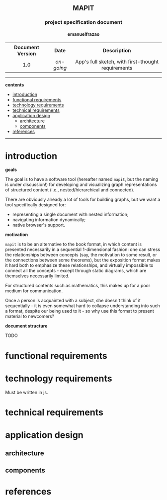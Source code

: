<div style="text-align: center;">
    <h2>MAPIT</h2>
    <h3>project specification document</h3>
    <h4>emanuelfrazao</h4>
</div>
<table style="margin-left: auto margin-right: auto;">
  <tr>
    <th style="text-align: center">Document Version</th>
    <th style="text-align: center">Date</th>
    <th style="text-align: center">Description</th>
  </tr>
  <tr>
    <td style="text-align: center">1.0</td>
    <td style="text-align: center"><em>on-going</em></td>
    <td style="text-align: center">App's full sketch, with first-thought requirements</td>
  </tr>
</table>


---
**contents**
- [introduction](#introduction)
- [functional requirements](#functional-requirements)
- [technology requirements](#technology-requirements)
- [technical requirements](#technical-requirements)
- [application design](#application-design)
  - [architecture](#architecture)
  - [components](#components)
- [references](#references)

---

# introduction

**goals**

The goal is to have a software tool (hereafter named `mapit`, but the naming is under discussion!) for developing and visualizing graph representations of structured content (i.e., nested/hierarchical and connected).

There are obviously already a lot of tools for building graphs, but we want a tool specifically designed for:
* representing a single document with nested information;
* navigating information dynamically;
* native browser's support.

**motivation**

`mapit` is to be an alternative to the book format, in which content is presented necessarily in a sequential 1-dimensional fashion: one can stress the relationships between concepts (say, the motivation to some result, or the connections between some theorems), but the exposition format makes it hard both to emphasize these relationships, and virtually impossible to connect all the concepts - except through static diagrams, which are themselves necessarily limited.

For structured contents such as mathematics, this makes up for a poor medium for communication.

Once a person is acquainted with a subject, she doesn't think of it sequentially - it is even somewhat hard to collapse understanding into such a format, despite our being used to it - so why use this format to present material to newcomers?

**document structure**

TODO

# functional requirements

# technology requirements

Must be written in js.

# technical requirements

# application design

## architecture

## components

# references

